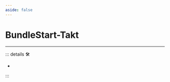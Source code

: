 ```yaml
---
aside: false
---
```

# BundleStart-Takt

---

<!-- =================================================== -->
<!-- =================================================== -->
<!-- =================================================== -->
<!-- =================================================== -->
<!-- =================================================== -->
::: details 🛠

-

:::
